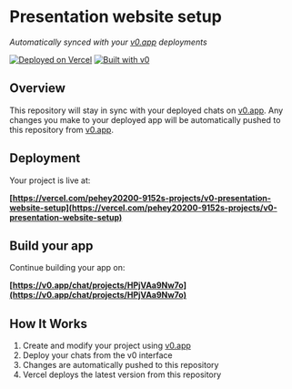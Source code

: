 # Presentation website setup

*Automatically synced with your [v0.app](https://v0.app) deployments*

[![Deployed on Vercel](https://img.shields.io/badge/Deployed%20on-Vercel-black?style=for-the-badge&logo=vercel)](https://vercel.com/pehey20200-9152s-projects/v0-presentation-website-setup)
[![Built with v0](https://img.shields.io/badge/Built%20with-v0.app-black?style=for-the-badge)](https://v0.app/chat/projects/HPjVAa9Nw7o)

## Overview

This repository will stay in sync with your deployed chats on [v0.app](https://v0.app).
Any changes you make to your deployed app will be automatically pushed to this repository from [v0.app](https://v0.app).

## Deployment

Your project is live at:

**[https://vercel.com/pehey20200-9152s-projects/v0-presentation-website-setup](https://vercel.com/pehey20200-9152s-projects/v0-presentation-website-setup)**

## Build your app

Continue building your app on:

**[https://v0.app/chat/projects/HPjVAa9Nw7o](https://v0.app/chat/projects/HPjVAa9Nw7o)**

## How It Works

1. Create and modify your project using [v0.app](https://v0.app)
2. Deploy your chats from the v0 interface
3. Changes are automatically pushed to this repository
4. Vercel deploys the latest version from this repository